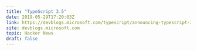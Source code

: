 ```yaml
---
title: "TypeScript 3.5"
date: 2019-05-29T17:20:03Z
link: https://devblogs.microsoft.com/typescript/announcing-typescript-3-5?utm_medium=RSS&utm_source=hune
site: devblogs.microsoft.com
topic: Hacker News
draft: false
---
```

